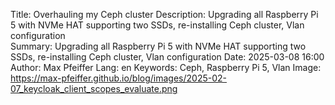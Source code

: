 Title: Overhauling my Ceph cluster 
Description: Upgrading all Raspberry Pi 5 with NVMe HAT supporting two SSDs, re-installing Ceph cluster, Vlan configuration    
Summary: Upgrading all Raspberry Pi 5 with NVMe HAT supporting two SSDs, re-installing Ceph cluster, Vlan configuration
Date: 2025-03-08 16:00
Author: Max Pfeiffer
Lang: en
Keywords: Ceph, Raspberry Pi 5, Vlan
Image: https://max-pfeiffer.github.io/blog/images/2025-02-07_keycloak_client_scopes_evaluate.png
